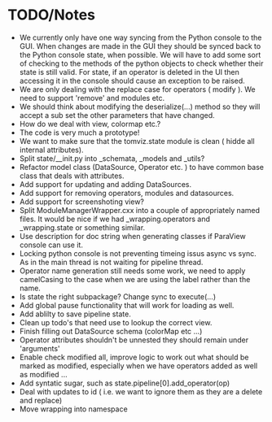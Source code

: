 # TODO/Notes

- We currently only have one way syncing from the Python console to the GUI.
  When changes are made in the GUI they should be synced back to the Python
  console state, when possible. We will have to add some sort of checking to the
  methods of the python objects to check whether their state is still valid. For
  state, if an operator is deleted in the UI then accessing it in the console
  should cause an exception to be raised.
- We are only dealing with the replace case for operators ( modify ). We need to
  support 'remove' and modules etc.
- We should think about modifying the deserialize(...) method so they will accept
  a sub set the other parameters that have changed.
- How do we deal with view, colormap etc.?
- The code is very much a prototype!
- We want to make sure that the tomviz.state module is clean ( hidde all
  internal attributes).
- Split state/__init.py  into _schemata, _models and _utils?
- Refactor model class (DataSource, Operator etc. ) to have common base class
  that deals with attributes.
- Add support for updating and adding DataSources.
- Add support for removing operators, modules and datasources.
- Add support for screenshoting view?
- Split ModuleManagerWrapper.cxx into a couple of appropriately named files.
  It would be nice if we had _wrapping.operators and _wrapping.state or
  something similar.
- Use description for doc string when generating classes if ParaView console can
  use it.
- Locking python console is not preventing timeing issus async vs sync. As in the
  main thread is not waiting for pipeline thread.
- Operator name generation still needs some work, we need to apply camelCasing to
  the case when we are using the label rather than the name.
- Is state the right subpackage? Change sync to execute(...)
- Add global pause functionality that will work for loading as well.
- Add ablilty to save pipeline state.
- Clean up todo's that need use to lookup the correct view.
- Finish filling out DataSource schema (colorMap etc ...)
- Operator attributes shouldn't be unnested they should remain under 'arguments'
- Enable check modified all, improve logic to work out what should be marked
  as modified, especially when we have operators added as well as modified ...
- Add syntatic sugar, such as state.pipeline[0].add_operator(op)
- Deal with updates to id ( i.e. we want to ignore them as they are a delete and replace)
- Move wrapping into namespace